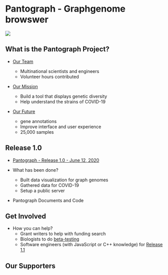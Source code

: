 # Pantograph - Graphgenome browswer

![](img/pantograph.png)


## What is the Pantograph Project?

* [Our Team](team)

    * Multinational scientists and engineers
    * Volunteer hours contributed


* [Our Mission](mission)

    * Build a tool that displays genetic diversity
    * Help understand the strains of COVID-19


* [Our Future](future)

    * gene annotations
    * Improve interface and user experience
    * 25,000 samples


## Release 1.0

* [Pantograph - Release 1.0 - June 12, 2020](release_1_0)

* What has been done?

    * Built data visualization for graph genomes
    * Gathered data for COVID-19
    * Setup a public server
    
* Pantograph Documents and Code


## Get Involved

* How you can help?
    * Grant writers to help with funding search
    * Biologists to do [beta-testing](betatest)
    * Software engineers (with JavaScript or C++ knowledge) for [Release 1.1](release_1_1)


## Our Supporters

